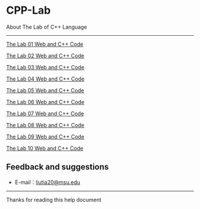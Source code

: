 # CPP-Lab

About The Lab of C++ Language

-----

[The Lab 01 Web and C++ Code](https://github.com/liutiantian233/CPP-Lab/tree/master/Lab01)

[The Lab 02 Web and C++ Code](https://github.com/liutiantian233/CPP-Lab/tree/master/Lab02)

[The Lab 03 Web and C++ Code](https://github.com/liutiantian233/CPP-Lab/tree/master/Lab03)

[The Lab 04 Web and C++ Code](https://github.com/liutiantian233/CPP-Lab/tree/master/Lab04)

[The Lab 05 Web and C++ Code](https://github.com/liutiantian233/CPP-Lab/tree/master/Lab05)

[The Lab 06 Web and C++ Code](https://github.com/liutiantian233/CPP-Lab/tree/master/Lab06)

[The Lab 07 Web and C++ Code](https://github.com/liutiantian233/CPP-Lab/tree/master/Lab07)

[The Lab 08 Web and C++ Code](https://github.com/liutiantian233/CPP-Lab/tree/master/Lab08)

[The Lab 09 Web and C++ Code](https://github.com/liutiantian233/CPP-Lab/tree/master/Lab09)

[The Lab 10 Web and C++ Code](https://github.com/liutiantian233/CPP-Lab/tree/master/Lab10)

## Feedback and suggestions

- E-mail：<liutia20@msu.edu>

---------

Thanks for reading this help document
